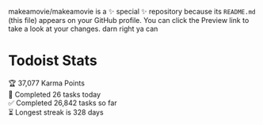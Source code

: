 makeamovie/makeamovie is a ✨ special ✨ repository because its `README.md` (this file) appears on your GitHub profile.
You can click the Preview link to take a look at your changes. darn right ya can

# Todoist Stats

<!-- TODO-IST:START -->
🏆  37,077 Karma Points           
🌸  Completed 26 tasks today           
✅  Completed 26,842 tasks so far           
⏳  Longest streak is 328 days
<!-- TODO-IST:END -->